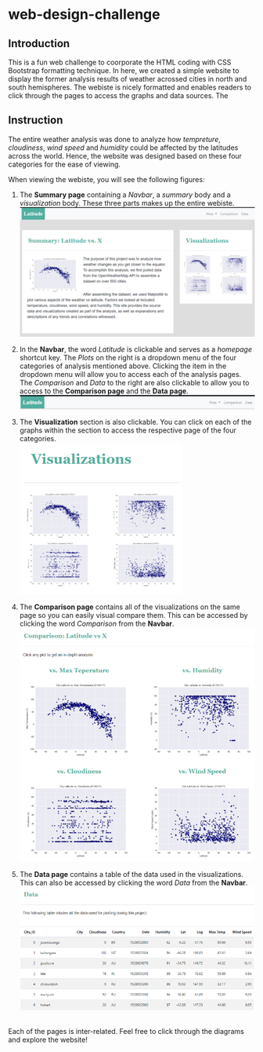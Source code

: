 # web-design-challenge

## Introduction

This is a fun web challenge to coorporate the HTML coding with CSS Bootstrap formatting technique. In here, we created a simple website to display the former analysis results of weather acrossed cities in north and south hemispheres. The webiste is nicely formatted and enables readers to click through the pages to access the graphs and data sources. The

## Instruction

The entire weather analysis was done to analyze how *tempreture*, *cloudiness*, *wind speed* and *humidity* could be affected by the latitudes across the world. Hence, the website was designed based on these four categories for the ease of viewing. <br>

When viewing the webiste, you will see the following figures:

1. The **Summary page** containing a *Navbar*, a *summary* body and a *visualization* body. These three parts makes up the entire webiste.
![summary page](WebVisualization/Resources/readme_image/summary.png)

2. In the **Navbar**, the word *Latitude* is clickable and serves as a *homepage* shortcut key. The *Plots* on the right is a dropdown menu of the four categories of analysis mentioned above. Clicking the item in the dropdown menu will allow you to access each of the analysis pages. The *Comparison* and *Data* to the right are also clickable to allow you to access to the **Comparison page** and the **Data page**.
![navbar page](WebVisualization/Resources/readme_image/navbar.png)

3. The **Visualization** section is also clickable. You can click on each of the graphs within the section to access the respective page of the four categories.<br>
![visualization page](WebVisualization/Resources/readme_image/visualization.png)

4. The **Comparison page** contains all of the visualizations on the same page so you can easily visual compare them. This can be accessed by clicking the word *Comparison* from the **Navbar**.
![comparison page](WebVisualization/Resources/readme_image/comparison.png)

5. The **Data page** contains a table of the data used in the visualizations. This can also be accessed by clicking the word *Data* from the **Navbar**.
![data page](WebVisualization/Resources/readme_image/data.png)

<br>
Each of the pages is inter-related. Feel free to click through the diagrams and explore the website!